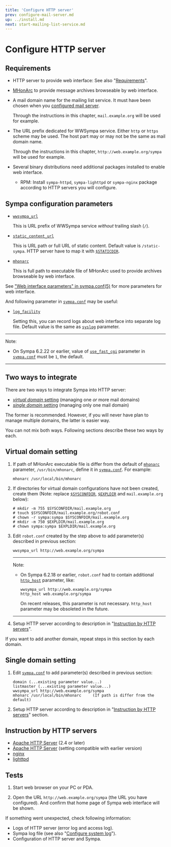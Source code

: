 ```yaml
---
title: 'Configure HTTP server'
prev: configure-mail-server.md
up: ../install.md
next: start-mailing-list-service.md
---
```


Configure HTTP server
=====================

Requirements
------------

  * HTTP server to provide web interface:
    See also "[Requirements](../requirements.md#http-server)".

  * [MHonArc](https://www.mhonarc.org/) to provide message archives
    browseable by web interface.

  * A mail domain name for the mailing list service.  It must have been chosen
    when you [configured mail server](configure-mail-server.md).

    Through the instructions in this chapter, ``mail.example.org`` will be
    used for example.

  * The URL prefix dedicated for WWSympa service.  Either ``http`` or
    ``https`` scheme may be used.
    The host part may or may not be the same as mail domain name.

    Through the instructions in this chapter, ``http://web.example.org/sympa``
    will be used for example.

  * Several binary distributions need additional packages installed to enable
    web interface.

      - RPM: Install ``sympa-httpd``, ``sympa-lighttpd`` or ``sympa-nginx``
        package according to HTTP servers you will configure.

Sympa configuration parameters
------------------------------

  * [``wwsympa_url``](../man/sympa.conf.5.md#wwsympa_url)

    This is URL prefix of WWSympa service _without_ trailing slash (``/``).

  * [``static_content_url``](../man/sympa.conf.5.md#static_content_url)

    This is URL path or full URL of static content.  Default value is
    ``/static-sympa``.  HTTP server have to map it with
    [``$STATICDIR``](../layout.md#staticdir).

  * [``mhonarc``](../man/sympa.conf.5.md#mhonarc)

    This is full path to executable file of MHonArc used to provide archives
    browseable by web interface.

See ["Web interface parameters" in sympa.conf(5)](../man/sympa.conf.5.md#web-interface-parameters) for more parameters for web interface.

And following parameter in [``sympa.conf``](../layout.md#config) may be
useful:

  * [``log_facility``](../man/sympa.conf.5.md#log_facility)

    Setting this, you can record logs about web interface into separate log
    file.  Default value is the same as
    [``syslog``](../man/sympa.conf.5.md#syslog) parameter.

----
Note:

  * On Sympa 6.2.22 or earlier,
    value of [``use_fast_cgi``](../man/sympa.conf.5.md#use_fast_cgi) parameter
    in [``sympa.conf``](../man/sympa.conf.5.md#config) must be ``1``,
    the default.

----

Two ways to integrate
---------------------

There are two ways to integrate Sympa into HTTP server:
  - [_virtual domain_ setting](#virtual-domain-setting) (managing one _or_ more mail domains)
  - [_single domain_ setting](#single-domain-setting) (managing only one mail domain)

The former is recommended.  However, if you will never have plan to manage
multiple domains, the latter is easier way.

You can not mix both ways. Following sections describe these two ways by each.

Virtual domain setting
----------------------

  1. If path of MHonArc executable file is differ from the default of
     [``mhonarc``](../man/sympa.conf.5.md#mhonarc) parameter,
     ``/usr/bin/mhonarc``, define it in
     [``sympa.conf``](../layout.md#config).  For example:

     ```
     mhonarc /usr/local/bin/mhonarc
     ```

  2. If directories for virtual domain configurations have not been created,
     create them (Note: replace [``$SYSCONFDIR``](../layout.md#sysconfdir),
     [``$EXPLDIR``](../layout.md#expldir) and ``mail.example.org`` below):
     ```
     # mkdir -m 755 $SYSCONFDIR/mail.example.org
     # touch $SYSCONFDIR/mail.example.org/robot.conf
     # chown -r sympa:sympa $SYSCONFDIR/mail.example.org
     # mkdir -m 750 $EXPLDIR/mail.example.org
     # chown sympa:sympa $EXPLDIR/mail.example.org
     ```

  3. Edit ``robot.conf`` created by the step above to add parameter(s)
     described in previous section:
     ```
     wwsympa_url http://web.example.org/sympa
     ```

     ----
     Note:

       * On Sympa 6.2.18 or earlier, ``robot.conf`` had to contain additional
         [``http_host``](../man/sympa.conf.5.md#http_host) parameter, like:
         ```
         wwsympa_url http://web.example.org/sympa
         http_host web.example.org/sympa
         ```
         On recent releases, this parameter is not necessary.
         ``http_host`` parameter may be obsoleted in the future.

     ----

  4. Setup HTTP server according to description in
     "[Instruction by HTTP servers](#instruction-by-http-servers)".

If you want to add another domain, repeat steps in this section by each domain.

Single domain setting
---------------------

  1. Edit [``sympa.conf``](../layout.md#config) to add parameter(s) described
     in previous section:
     ```
     domain (...existing parameter value...)
     listmaster (...existing parameter value...)
     wwsympa_url http://web.example.org/sympa
     mhonarc /usr/local/bin/mhonarc     (If path is differ from the default)
     ```

  2. Setup HTTP server according to description in
     "[Instruction by HTTP servers](#instruction-by-http-servers)" section.

Instruction by HTTP servers
---------------------------

  - [Apache HTTP Server](configure-http-server-spawnfcgi.md) (2.4 or later)
  - [Apache HTTP Server](configure-http-server-apache.md) (setting compatible
    with earlier version)
  - [nginx](configure-http-server-spawnfcgi.md)
  - [lighttpd](configure-http-server-lighttpd.md)

Tests
-----

  1. Start web browser on your PC or PDA.

  2. Open the URL ``http://web.example.org/sympa`` (the URL you have
     configured).  And confirm that home page of Sympa web interface will be
     shown.

If something went unexpected, check following information:

  - Logs of HTTP server (error log and access log).
  - Sympa log file (see also
    "[Configure system log](configure-system-log.md)").
  - Configuration of HTTP server and Sympa.

